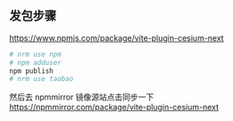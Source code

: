 ## 发包步骤

https://www.npmjs.com/package/vite-plugin-cesium-next

```sh
# nrm use npm
# npm adduser
npm publish
# nrm use taobao
```

然后去 npmmirror 镜像源站点击同步一下
https://npmmirror.com/package/vite-plugin-cesium-next
